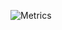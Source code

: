 ![Metrics](https://metrics.lecoq.io/VincentAdamNemessisX?template=classic&base.header=0&base.activity=0&base.community=0&base.repositories=1&base.metadata=0&isocalendar=1&followup=1&code=1&lines=1&base.indepth=false&base.hireable=false&isocalendar.duration=half-year&followup.sections=repositories&followup.indepth=false&followup.archived=true&code.lines=12&code.load=400&code.days=3&code.visibility=public&config.timezone=Asia%2FShanghai)
